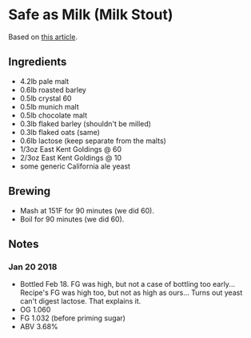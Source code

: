 # Safe as Milk (Milk Stout)

Based on [this article](https://www.homebrewersassociation.org/homebrew-recipe/left-hand-milk-stout-clone/).

## Ingredients

* 4.2lb pale malt
* 0.6lb roasted barley
* 0.5lb crystal 60
* 0.5lb munich malt
* 0.5lb chocolate malt
* 0.3lb flaked barley (shouldn't be milled)
* 0.3lb flaked oats (same)
* 0.6lb lactose (keep separate from the malts)
* 1/3oz East Kent Goldings @ 60
* 2/3oz East Kent Goldings @ 10
* some generic California ale yeast

## Brewing

* Mash at 151F for 90 minutes (we did 60).
* Boil for 90 minutes (we did 60).

## Notes
### Jan 20 2018
* Bottled Feb 18. FG was high, but not a case of bottling too early...
  Recipe's FG was high too, but not as high as ours...
  Turns out yeast can't digest lactose. That explains it.
* OG 1.060
* FG 1.032 (before priming sugar)
* ABV 3.68%
